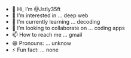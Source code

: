 - 👋 Hi, I’m @Jstly35ft
- 👀 I’m interested in ... deep web 
- 🌱 I’m currently learning ... decoding 
- 💞️ I’m looking to collaborate on ... coding apps 
- 📫 How to reach me ... gmail
- 😄 Pronouns: ... unknow
- ⚡ Fun fact: ... none

<!---
Jstly35ft/Jstly35ft is a ✨ special ✨ repository because its `README.md` (this file) appears on your GitHub profile.
You can click the Preview link to take a look at your changes.
--->
